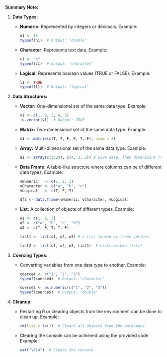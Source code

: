 **Summary Note:**

1. **Data Types:**
   - **Numeric:** Represented by integers or decimals. Example:
     ```R
     n1 <- 15
     typeof(n1)  # Output: "double"
     ```
   - **Character:** Represents text data. Example:
     ```R
     c1 <- "c"
     typeof(c1)  # Output: "character"
     ```
   - **Logical:** Represents boolean values (TRUE or FALSE). Example:
     ```R
     l1 <- TRUE
     typeof(l1)  # Output: "logical"
     ```

2. **Data Structures:**
   - **Vector:** One-dimensional set of the same data type. Example:
     ```R
     v1 <- c(1, 2, 3, 4, 5)
     is.vector(v1)  # Output: TRUE
     ```
   - **Matrix:** Two-dimensional set of the same data type. Example:
     ```R
     m1 <- matrix(c(T, T, F, F, T, F), nrow = 2)

     ```
   - **Array:** Multi-dimensional set of the same data type. Example:
     ```R
     a1 <- array(c(1:24), c(4, 3, 2)) # Give data, then dimensions (rows, columns, tables)

     ```
   - **Data Frame:** A table-like structure where columns can be of different data types. Example:
     ```R
     vNumeric   <- c(1, 2, 3)
     vCharacter <- c("a", "b", "c")
     vLogical   <- c(T, F, T)

     df2 <- data.frame(vNumeric, vCharacter, vLogical)
     ```
   - **List:** A collection of objects of different types. Example:
     ```R
     o1 <- c(1, 2, 3)
     o2 <- c("a", "b", "c", "d")
     o3 <- c(T, F, T, T, F)

     list1 <- list(o1, o2, o3) # a list formed by three vectors

     list2 <- list(o1, o2, o3, list1)  # Lists within lists!
     ```

3. **Coercing Types:**
   - Converting variables from one data type to another. Example:
     ```R
     coerce4 <- c("1", "2", "3")
     typeof(coerce4)  # Output: "character"

     coerce5 <- as.numeric(c("1", "2", "3"))
     typeof(coerce5)  # Output: "double"
     ```
4. **Cleanup:**
   - Restarting R or clearing objects from the environment can be done to clean up. Example:
     ```R
     rm(list = ls())  # Clears all objects from the workspace
     ```
   - Clearing the console can be achieved using the provided code. Example:
     ```R
     cat("\014")  # Clears the console
     ```
